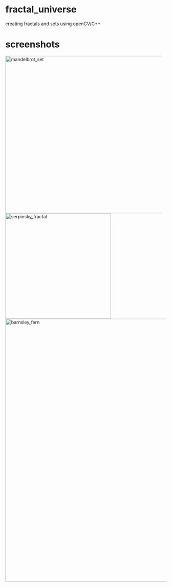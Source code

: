 # fractal_universe
creating fractals and sets using openCV/C++
# screenshots
<img width="490" alt="mandelbrot_set" src="https://user-images.githubusercontent.com/39532087/99527107-456b8280-29c2-11eb-9d43-03fc52017c6f.PNG">
<img width="329" alt="serpinsky_fractal" src="https://user-images.githubusercontent.com/39532087/99243143-3ea80880-2826-11eb-9816-dac0da0d3cac.PNG">
<img width="819" alt="barnsley_fern" src="https://user-images.githubusercontent.com/39532087/99290989-1e4b6e80-2865-11eb-90d7-9b10e1f0460f.PNG">
